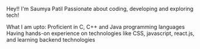 Hey!! I'm Saumya Patil
Passionate about coding, developing and exploring tech!

What I am upto:
Proficient in C, C++ and Java programming languages
Having hands-on experience on technologies like CSS, javascript, react.js, and learning backend technologies 
